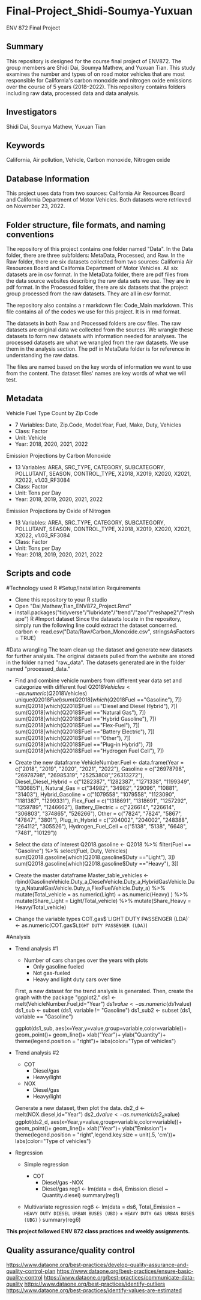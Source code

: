 # Final-Project_Shidi-Soumya-Yuxuan
ENV 872 Final Project

## Summary
This repository is designed for the course final project of ENV872. The group members are Shidi Dai, Soumya Mathew, and Yuxuan Tian. This study examines the number and types of on road motor vehicles that are most responsible for California's carbon monoxide and nitrogen oxide emissions over the course of 5 years (2018–2022). This repository contains folders including raw data, processed data and data analysis.  

## Investigators
Shidi Dai, Soumya Mathew, Yuxuan Tian

## Keywords
California, Air pollution, Vehicle, Carbon monoxide, Nitrogen oxide

## Database Information
This project uses data from two sources: California Air Resources Board and California Department of Motor Vehicles. Both datasets were retrieved on November 23, 2022.   

## Folder structure, file formats, and naming conventions 

The repository of this project contains one folder named "Data". In the Data folder, there are three subfolders: MetaData, Processed, and Raw. In the Raw folder, there are six datasets collected from two sources: California Air Resources Board and California Department of Motor Vehicles. All six datasets are in csv format. In the MetaData folder, there are pdf files from the data source websites describing the raw data sets we use. They are in pdf format. In the Processed folder, there are six datasets that the project group processed from the raw datasets. They are all in csv format.

The repository also contains a r markdown file: Code_Main markdown. This file contains all of the codes we use for this project. It is in rmd format.

The datasets in both Raw and Processed folders are csv files. The raw datasets are original data we collected from the sources. We wrangle these datasets to form new datasets with information needed for analyses. The processed datasets are what we wrangled from the raw datasets. We use them in the analysis section. The pdf in MetaData folder is for reference in understanding the raw datas.

The files are named based on the key words of information we want to use from the content. The dataset files' names are key words of what we will test. 

## Metadata

Vehicle Fuel Type Count by Zip Code
- 7 Variables: Date, Zip.Code, Model.Year, Fuel, Make, Duty, Vehicles
- Class: Factor
- Unit: Vehicle
- Year: 2018, 2020, 2021, 2022

Emission Projections by Carbon Monoxide
- 13 Variables: AREA, SRC_TYPE, CATEGORY, SUBCATEGORY, POLLUTANT, SEASON, CONTROL_TYPE, X2018, X2019, X2020, X2021, X2022, v1.03_RF3084
- Class: Factor
- Unit: Tons per Day
- Year: 2018, 2019, 2020, 2021, 2022

Emission Projections by Oxide of Nitrogen
- 13 Variables: AREA, SRC_TYPE, CATEGORY, SUBCATEGORY, POLLUTANT, SEASON, CONTROL_TYPE, X2018, X2019, X2020, X2021, X2022, v1.03_RF3084
- Class: Factor
- Unit: Tons per Day
- Year: 2018, 2019, 2020, 2021, 2022

## Scripts and code
#Technology used
  R
#Setup/Installation Requirements
- Clone this repository to your R studio
- Open "Dai,Mathew,Tian_ENV872_Project.Rmd"
- install.packages("tidyverse"/"lubridate"/"trend"/"zoo"/"reshape2"/"reshape")
  R
#Import dataset
Since the datasets locate in the repository, simply run the following line could extract the dataset concerned. 
 carbon <- read.csv("Data/Raw/Carbon_Monoxide.csv", stringsAsFactors = TRUE)
 
#Data wrangling
The team clean up the dataset and generate new datasets for further analysis. The original datasets pulled from the website are stored in the folder named "raw_data". The datasets generated are in the folder named "processed_data."

- Find and combine vehicle numbers from different year data set and categorize with different fuel
  Q2018$Vehicles <- as.numeric(Q2018$Vehicles)
  unique(Q2018$Fuel)
  sum(Q2018[which(Q2018$Fuel =="Gasoline"), 7])
  sum(Q2018[which(Q2018$Fuel =="Diesel and Diesel Hybrid"), 7])
  sum(Q2018[which(Q2018$Fuel =="Natural Gas"), 7])
  sum(Q2018[which(Q2018$Fuel =="Hybrid Gasoline"), 7])
  sum(Q2018[which(Q2018$Fuel =="Flex-Fuel"), 7])
  sum(Q2018[which(Q2018$Fuel =="Battery Electric"), 7])
  sum(Q2018[which(Q2018$Fuel =="Other"), 7])
  sum(Q2018[which(Q2018$Fuel =="Plug-in Hybrid"), 7])
  sum(Q2018[which(Q2018$Fuel =="Hydrogen Fuel Cell"), 7])
  
- Create the new dataframe
  VehicleNumber.Fuel <- data.frame(Year = c("2018", "2019", "2020", "2021", "2022"),
                                 Gasoline = c("26978798", "26978798", "26985319", "25253808","26313272"),
                                 Diesel_Diesel_Hybrid = c("1282387", "1282387", "1271338", "1199349", "1306851"),
                                 Natural_Gas = c("34982", "34982", "29096", "10881", "31403"),
                                 Hybrid_Gasoline = c("1079558", "1079558", "1123090", "1181387", "1299331"),
                                 Flex_Fuel = c("1318691", "1318691", "1257292", "1259789", "1246662"),
                                 Battery_Electric = c("226614", "226614", "306803", "374865", "526266"),
                                 Other = c("7824", "7824", "5867", "47847", "3801"),
                                 Plug_in_Hybrid = c("204002", "204002", "248388", "264112", "305526"),
                                 Hydrogen_Fuel_Cell = c("5138", "5138", "6648", "7481", "10129"))
- Select the data of interest
  Q2018.gasoline <- 
    Q2018 %>%
    filter(Fuel == "Gasoline") %>%
    select(Fuel, Duty, Vehicles)
  sum(Q2018.gasoline[which(Q2018.gasoline$Duty =="Light"), 3])
  sum(Q2018.gasoline[which(Q2018.gasoline$Duty =="Heavy"), 3])

- Create the master dataframe
  Master_table_vehicles <- rbind(GasolineVehicle.Duty_a,DieselVehicle.Duty_a,HybridGasVehicle.Duty_a,NaturalGasVehicle.Duty_a,FlexFuelVehicle.Duty_a) %>%
  mutate(Total_vehicle = as.numeric(Light) + as.numeric(Heavy) ) %>%
  mutate(Share_Light = Light/Total_vehicle) %>%
  mutate(Share_Heavy = Heavy/Total_vehicle)
  
- Change the variable types 
  COT.gas$`LIGHT DUTY PASSENGER (LDA)` <- as.numeric(COT.gas$`LIGHT DUTY PASSENGER (LDA)`)

#Analysis
- Trend analysis #1 
  - Number of cars changes over the years with plots
    - Only gasoline fueled
    - Not gas-fueled
    - Heavy and light duty cars over time
    
  First, a new dataset for the trend analysis is generated. Then, create the graph with the package "ggplot2."
  ds1 <- melt(VehicleNumber.Fuel,id="Year")
  ds1$value <- as.numeric(ds1$value)
  ds1_sub <- subset (ds1, variable != "Gasoline")
  ds1_sub2 <- subset (ds1, variable == "Gasoline")
  
  ggplot(ds1_sub, aes(x=Year,y=value,group=variable,color=variable))+
    geom_point()+
    geom_line()+
    xlab("Year")+
    ylab("Quantity")+
    theme(legend.position = "right")+
    labs(color="Type of vehicles")

- Trend analysis #2
  - COT
    - Diesel/gas
    - Heavy/light
  - NOX
    - Diesel/gas
    - Heavy/light
    
  Generate a new dataset, then plot the data.
  ds2_d <- melt(NOX.diesel,id="Year")
  ds2_d$value <- as.numeric(ds2_d$value)
  ggplot(ds2_d, aes(x=Year,y=value,group=variable,color=variable))+
    geom_point()+
    geom_line()+
    xlab("Year")+
    ylab("Emission")+
    theme(legend.position = "right",legend.key.size = unit(.5, 'cm'))+
    labs(color="Type of vehicles")

- Regression
  - Simple regression
    - COT
      - Diesel/gas
    -NOX
      - Diesel/gas
  reg1 <- lm(data = ds4, Emission.diesel ~ Quantity.diesel)
  summary(reg1)
  
  - Multivariate regression
  reg6 <- lm(data = ds6, 
           Total_Emission ~  `HEAVY DUTY DIESEL URBAN BUSES (UBD)` + `HEAVY DUTY GAS URBAN BUSES (UBG)` )
  summary(reg6)
 
**This project followed ENV 872 class practices and weekly assignments.** 

## Quality assurance/quality control

<https://www.dataone.org/best-practices/develop-quality-assurance-and-quality-control-plan>
<https://www.dataone.org/best-practices/ensure-basic-quality-control>
<https://www.dataone.org/best-practices/communicate-data-quality>
<https://www.dataone.org/best-practices/identify-outliers>
<https://www.dataone.org/best-practices/identify-values-are-estimated>